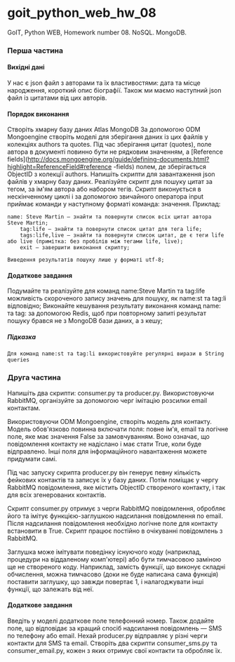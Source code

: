 # goit_python_web_hw_08
GoIT, Python WEB, Homework number 08. NoSQL. MongoDB.


### Перша частина
#### Вихідні дані

У нас є json файл з авторами та їх властивостями: дата та місце народження, короткий опис біографії.
Також ми маємо наступний json файл із цитатами від цих авторів.

#### Порядок виконання

  Створіть хмарну базу даних Atlas MongoDB
  За допомогою ODM Mongoengine створіть моделі для зберігання даних із цих файлів у колекціях authors та quotes.
  Під час зберігання цитат (quotes), поле автора в документі повинно бути не рядковим значенням, а [Reference fields](http://docs.mongoengine.org/guide/defining-documents.html?highlight=ReferenceField#reference -fields) полем, де зберігається ObjectID з колекції authors.
  Напишіть скрипти для завантаження json файлів у хмарну базу даних.
  Реалізуйте скрипт для пошуку цитат за тегом, за ім'ям автора або набором тегів. Скрипт виконується в нескінченному циклі і за допомогою звичайного оператора input приймає команди у наступному форматі команда: значення. Приклад:

    name: Steve Martin — знайти та повернути список всіх цитат автора Steve Martin;
        tag:life — знайти та повернути список цитат для тега life;
        tags:life,live — знайти та повернути список цитат, де є теги life або live (примітка: без пробілів між тегами life, live);
        exit — завершити виконання скрипту;

    Виведення результатів пошуку лише у форматі utf-8;

#### Додаткове завдання

Подумайте та реалізуйте для команд name:Steve Martin та tag:life можливість скороченого запису значень для пошуку, як name:st та tag:li відповідно;
Виконайте кешування результату виконання команд name: та tag: за допомогою Redis, щоб при повторному запиті результат пошуку брався не з MongoDB бази даних, а з кешу;

##### Підказка

    Для команд name:st та tag:li використовуйте регулярні вирази в String queries


### Друга частина

Напишіть два скрипти: consumer.py та producer.py. Використовуючи RabbitMQ, організуйте за допомогою черг імітацію розсилки email контактам.

Використовуючи ODM Mongoengine, створіть модель для контакту. Модель обов'язково повинна включати поля: повне ім'я, email та логічне поле, яке має значення False за замовчуванням. Воно означає, що повідомлення контакту не надіслано і має стати True, коли буде відправлено. Інші поля для інформаційного навантаження можете придумати самі.

Під час запуску скрипта producer.py він генерує певну кількість фейкових контактів та записує їх у базу даних. Потім поміщає у чергу RabbitMQ повідомлення, яке містить ObjectID створеного контакту, і так для всіх згенерованих контактів.

Скрипт consumer.py отримує з черги RabbitMQ повідомлення, обробляє його та імітує функцією-заглушкою надсилання повідомлення по email. Після надсилання повідомлення необхідно логічне поле для контакту встановити в True. Скрипт працює постійно в очікуванні повідомлень з RabbitMQ.

Заглушка може імітувати поведінку існуючого коду (наприклад, процедури на віддаленому комп'ютері) або бути тимчасовою заміною ще не створеного коду. Наприклад, замість функції, що виконує складні обчислення, можна тимчасово (доки не буде написана сама функція) поставити заглушку, що завжди повертає 1, і налагоджувати інші функції, що залежать від неї.

#### Додаткове завдання
Введіть у моделі додаткове поле телефонний номер. Також додайте поле, що відповідає за кращий спосіб надсилання повідомлень — SMS по телефону або email. Нехай producer.py відправляє у різні черги контакти для SMS та email. Створіть два скрипти consumer_sms.py та consumer_email.py, кожен з яких отримує свої контакти та обробляє їх.


